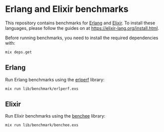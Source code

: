 # Erlang and Elixir benchmarks

This repository contains benchmarks for [Erlang](https://www.erlang.org) and [Elixir](https://elixir-lang.org). To install these languages, please follow the guides on at https://elixir-lang.org/install.html.

Before running benchmarks, you need to install the required dependencies with:

```bash
mix deps.get
```

## Erlang

Run Erlang benchmarks using the [erlperf](https://hexdocs.pm/erlperf/readme.html) library:

```bash
mix run lib/benchmark/erlperf.exs
```

## Elixir

Run Elixir benchmarks using the [benchee](https://hexdocs.pm/benchee/readme.html) library:

```bash
mix run lib/benchmark/benchee.exs
```
